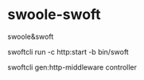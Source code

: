 # swoole-swoft
swoole&amp;swoft

swoftcli run -c http:start -b bin/swoft 

swoftcli gen:http-middleware controller

